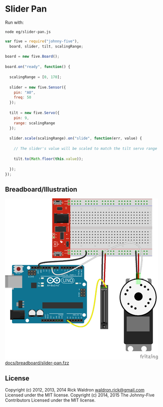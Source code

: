 # Slider Pan

Run with:
```bash
node eg/slider-pan.js
```


```javascript
var five = require("johnny-five"),
  board, slider, tilt, scalingRange;

board = new five.Board();

board.on("ready", function() {

  scalingRange = [0, 170];

  slider = new five.Sensor({
    pin: "A0",
    freq: 50
  });

  tilt = new five.Servo({
    pin: 9,
    range: scalingRange
  });

  slider.scale(scalingRange).on("slide", function(err, value) {

    // The slider's value will be scaled to match the tilt servo range

    tilt.to(Math.floor(this.value));

  });
});

```


## Breadboard/Illustration


![docs/breadboard/slider-pan.png](breadboard/slider-pan.png)
[docs/breadboard/slider-pan.fzz](breadboard/slider-pan.fzz)





## License
Copyright (c) 2012, 2013, 2014 Rick Waldron <waldron.rick@gmail.com>
Licensed under the MIT license.
Copyright (c) 2014, 2015 The Johnny-Five Contributors
Licensed under the MIT license.
